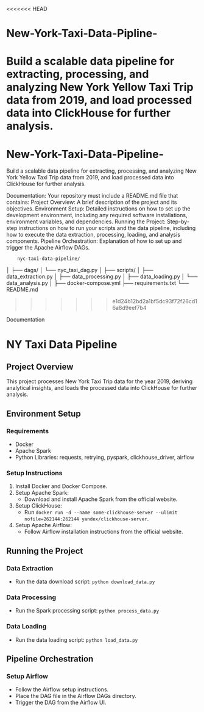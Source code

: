 <<<<<<< HEAD
# New-York-Taxi-Data-Pipline-
Build a scalable data pipeline for extracting, processing, and analyzing New York Yellow Taxi Trip data from 2019, and load processed data into ClickHouse for further analysis.
=======
# New-York-Taxi-Data-Pipeline-
Build a scalable data pipeline for extracting, processing, and analyzing New York Yellow Taxi Trip data from 2019, and load processed data into ClickHouse for further analysis.


Documentation:
    Your repository must include a README.md file that contains:
        Project Overview: A brief description of the project and its objectives.
        Environment Setup: Detailed instructions on how to set up the development environment, including any required software installations, environment variables, and dependencies.
        Running the Project: Step-by-step instructions on how to run your scripts and the data pipeline, including how to execute the data extraction, processing, loading, and analysis components.
        Pipeline Orchestration: Explanation of how to set up and trigger the Apache Airflow DAGs.

        nyc-taxi-data-pipeline/
│
├── dags/
│   └── nyc_taxi_dag.py
│
├── scripts/
│   ├── data_extraction.py
│   ├── data_processing.py
│   ├── data_loading.py
│   └── data_analysis.py
│
├── docker-compose.yml
├── requirements.txt
└── README.md

>>>>>>> e1d24b12bd2a1bf5dc93f72f26cd16a8d9eef7b4


Documentation
# NY Taxi Data Pipeline

## Project Overview
This project processes New York Taxi Trip data for the year 2019, deriving analytical insights, and loads the processed data into ClickHouse for further analysis.

## Environment Setup
### Requirements
- Docker
- Apache Spark
- Python Libraries: requests, retrying, pyspark, clickhouse_driver, airflow

### Setup Instructions
1. Install Docker and Docker Compose.
2. Setup Apache Spark:
    - Download and install Apache Spark from the official website.
3. Setup ClickHouse:
    - Run `docker run -d --name some-clickhouse-server --ulimit nofile=262144:262144 yandex/clickhouse-server`.
4. Setup Apache Airflow:
    - Follow Airflow installation instructions from the official website.

## Running the Project
### Data Extraction
- Run the data download script: `python download_data.py`

### Data Processing
- Run the Spark processing script: `python process_data.py`

### Data Loading
- Run the data loading script: `python load_data.py`

## Pipeline Orchestration
### Setup Airflow
- Follow the Airflow setup instructions.
- Place the DAG file in the Airflow DAGs directory.
- Trigger the DAG from the Airflow UI.

